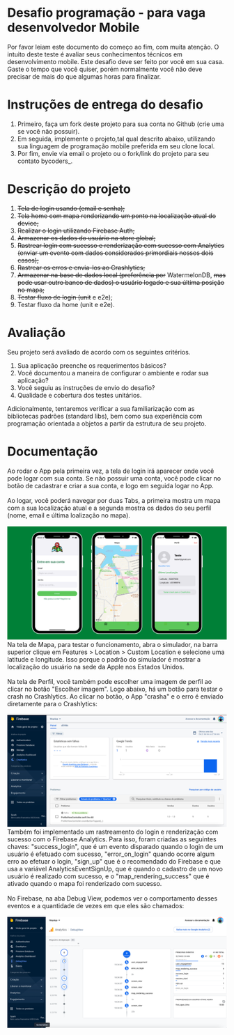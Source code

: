 # Desafio programação - para vaga desenvolvedor Mobile
Por favor leiam este documento do começo ao fim, com muita atenção.
O intuito deste teste é avaliar seus conhecimentos técnicos em desenvolvimento mobile.
Este desafio deve ser feito por você em sua casa. Gaste o tempo que você quiser, porém normalmente você não deve precisar de mais do que algumas horas para finalizar.

# Instruções de entrega do desafio

1. Primeiro, faça um fork deste projeto para sua conta no Github (crie uma se você não possuir).
2. Em seguida, implemente o projeto,tal qual descrito abaixo, utilizando sua linguagem de programação mobile preferida em seu clone local.
3. Por fim, envie via email o projeto ou o fork/link do projeto para seu contato bycoders_.

# Descrição do projeto

1. <s>Tela de login usando (email e senha);</s>
2. <s>Tela home com mapa renderizando um ponto na localização atual do device;</s>
3. <s>Realizar o login utilizando Firebase Auth;</s>
4. <s>Armazenar os dados do usuário na store global;</s>
5. <s>Rastrear login com sucesso e renderização com sucesso com Analytics (enviar um evento com dados considerados primordiais nesses dois casos);</s>
6. <s>Rastrear os erros e envia-los ao Crashlytics;</s>
7. <s>Armazenar na base de dados local (preferência por</s> WatermelonDB, <s>mas pode usar outro banco de dados) o usuário logado e sua última posição no mapa;</s>
8. <s>Testar fluxo de login (unit</s> e e2e);
9. Testar fluxo da home (unit e e2e).

# Avaliação

Seu projeto será avaliado de acordo com os seguintes critérios.

1. Sua aplicação preenche os requerimentos básicos?
2. Você documentou a maneira de configurar o ambiente e rodar sua aplicação?
3. Você seguiu as instruções de envio do desafio?
4. Qualidade e cobertura dos testes unitários.

Adicionalmente, tentaremos verificar a sua familiarização com as bibliotecas padrões (standard libs), bem como sua experiência com programação orientada a objetos a partir da estrutura de seu projeto.

# Documentação

Ao rodar o App pela primeira vez, a tela de login irá aparecer onde você pode logar com sua conta. Se não possuir uma conta, você pode clicar no botão de cadastrar e criar a sua conta, e logo em seguida logar no App. 
<br />
<br />
Ao logar, você poderá navegar por duas Tabs, a primeira mostra um mapa com a sua localização atual e a segunda mostra os dados do seu perfil (nome, email e última loalização no mapa).
<br />
<br />
<img src="assets/screens.png" alt="imagem-telas" />
<br />
 Na tela de Mapa, para testar o funcionamento, abra o simulador, na barra superior clique em Features > Location > Custom Location e selecione uma latitude e longitude. Isso porque o padrão do simulador é mostrar a localização do usuário na sede da Apple nos Estados Unidos.
<br />
<br />
Na tela de Perfil, você também pode escolher uma imagem de perfil ao clicar no botão "Escolher imagem". Logo abaixo, há um botão para testar o crash no Crashlytics. Ao clicar no botão, o App "crasha" e o erro é enviado diretamente para o Crashlytics:
<br />
<br />
<img src="assets/crashlytics.png" alt="imagem-painel-crashlytics" />
<br />
Também foi implementado um rastreamento do login e renderização com sucesso com o Firebase Analytics. Para isso, foram criadas as seguintes chaves: "success_login", que é um evento disparado quando o login de um usuário é efetuado com sucesso, "error_on_login" quando ocorre algum erro ao efetuar o login, "sign_up" que é o recomendado do Firebase e que usa a variável AnalyticsEventSignUp, que é quando o cadastro de um novo usuário é realizado com sucesso, e o "map_rendering_success" que é ativado quando o mapa foi renderizado com sucesso. 
<br />
<br />
No Firebase, na aba Debug View, podemos ver o comportamento desses eventos e a quantidade de vezes em que eles são chamados:
<br />
<br />
<img src="assets/analytics.png" alt="imagem-painel-crashlytics" />
<br />

